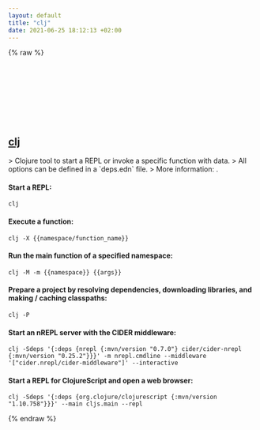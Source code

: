 ```yaml
---
layout: default
title: "clj"
date: 2021-06-25 18:12:13 +02:00
---
```

{% raw %}
<h2 id="clj">
  <a href="/en/common/clj.html">clj</a> <a href="#clj"><svg class="icon">
    <use href="/assets/images/unicode_sprite.svg#link" />
  </svg></a>
</h2>
> Clojure tool to start a REPL or invoke a specific function with data.
> All options can be defined in a `deps.edn` file.
> More information: <https://clojure.org/guides/deps_and_cli>.

#### Start a REPL:
```shell
clj
```
#### Execute a function:
```shell
clj -X {{namespace/function_name}}
```
#### Run the main function of a specified namespace:
```shell
clj -M -m {{namespace}} {{args}}
```
#### Prepare a project by resolving dependencies, downloading libraries, and making / caching classpaths:
```shell
clj -P
```
#### Start an nREPL server with the CIDER middleware:
```shell
clj -Sdeps '{:deps {nrepl {:mvn/version "0.7.0"} cider/cider-nrepl {:mvn/version "0.25.2"}}}' -m nrepl.cmdline --middleware '["cider.nrepl/cider-middleware"]' --interactive
```
#### Start a REPL for ClojureScript and open a web browser:
```shell
clj -Sdeps '{:deps {org.clojure/clojurescript {:mvn/version "1.10.758"}}}' --main cljs.main --repl
```
{% endraw %}
